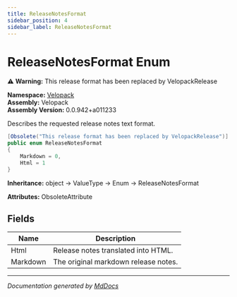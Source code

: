 ```yaml
---
title: ReleaseNotesFormat
sidebar_position: 4
sidebar_label: ReleaseNotesFormat
---
```

<!--  
  <auto-generated>   
    The contents of this file were generated by a tool.  
    Changes to this file may be list if the file is regenerated  
  </auto-generated>   
-->

# ReleaseNotesFormat Enum

⚠️ **Warning:** This release format has been replaced by VelopackRelease

**Namespace:** [Velopack](../index.md)  
**Assembly:** Velopack  
**Assembly Version:** 0.0.942+a011233

Describes the requested release notes text format.

```csharp
[Obsolete("This release format has been replaced by VelopackRelease")]
public enum ReleaseNotesFormat
{
    Markdown = 0,
    Html = 1
}
```

**Inheritance:** object → ValueType → Enum → ReleaseNotesFormat

**Attributes:** ObsoleteAttribute

## Fields

| Name     | Description                            |
| -------- | -------------------------------------- |
| Html     |  Release notes translated into HTML.   |
| Markdown |  The original markdown release notes.  |

___

*Documentation generated by [MdDocs](https://github.com/ap0llo/mddocs)*
